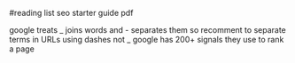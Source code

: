 #reading list
	seo starter guide pdf


google treats _ joins words and - separates them
so recomment to separate terms in URLs using dashes not _
google has 200+ signals they use to rank a page
